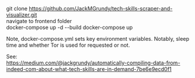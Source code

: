 git clone https://github.com/JackMGrundy/tech-skills-scraper-and-visualizer.git  
navigate to frontend folder  
docker-compose up -d --build
docker-compose up  

Note, docker-compose.yml sets key environment variables. Notably, sleep time and whether Tor is used for requested or not.

See:  
https://medium.com/@jackgrundy/automatically-compiling-data-from-indeed-com-about-what-tech-skills-are-in-demand-7be6e9ecd0f1